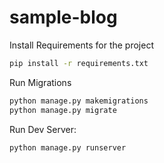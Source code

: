# sample-blog

Install Requirements for the project
```bash
pip install -r requirements.txt
```

Run Migrations

```bash
python manage.py makemigrations
python manage.py migrate
```

Run Dev Server:

```bash
python manage.py runserver
```